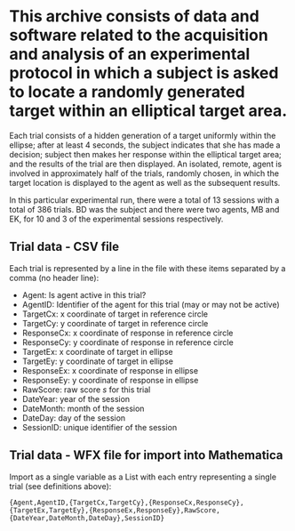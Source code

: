 # This archive consists of data and software related to the acquisition and analysis of an experimental protocol in which a subject is asked to locate a randomly generated target within an elliptical target area.
Each trial consists of a hidden generation of a target uniformly within the ellipse; after at least 4 seconds, the subject indicates that she has made a decision; subject then makes her response within the elliptical target area; and the results of the trial are then displayed. An isolated, remote, agent is involved in approximately half of the trials, randomly chosen, in which the target location is displayed to the agent as well as the subsequent results.

In this particular experimental run, there were a total of 13 sessions with a total of 386 trials. BD was the subject and there were two agents, MB and EK, for 10 and 3 of the experimental sessions respectively.
## Trial data - CSV file
Each trial is represented by a line in the file with these items separated by a comma (no header line):
* Agent: Is agent active in this trial?
* AgentID: Identifier of the agent for this trial (may or may not be active)
* TargetCx: x coordinate of target in reference circle
* TargetCy: y coordinate of target in reference circle
* ResponseCx: x coordinate of response in reference circle
* ResponseCy: y coordinate of response in reference circle
* TargetEx: x coordinate of target in ellipse
* TargetEy: y coordinate of target in ellipse
* ResponseEx: x coordinate of response in ellipse
* ResponseEy: y coordinate of response in ellipse
* RawScore: raw score *s* for this trial
* DateYear: year of the session
* DateMonth: month of the session
* DateDay: day of the session
* SessionID: unique identifier of the session
## Trial data - WFX file for import into Mathematica
Import as a single variable as a List with each entry representing a single trial (see definitions above):

`{Agent,AgentID,{TargetCx,TargetCy},{ResponseCx,ResponseCy},{TargetEx,TargetEy},{ResponseEx,ResponseEy},RawScore,{DateYear,DateMonth,DateDay},SessionID}`
